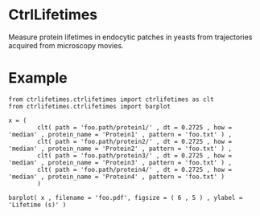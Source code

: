 # CtrlLifetimes

Measure protein lifetimes in endocytic patches in yeasts from trajectories acquired from microscopy movies.

# Example

	from ctrlifetimes.ctrlifetimes import ctrlifetimes as clt
	from ctrlifetimes.ctrlifetimes import barplot 
	
	x = ( 
			clt( path = 'foo.path/protein1/' , dt = 0.2725 , how = 'median' , protein_name = 'Protein1' , pattern = 'foo.txt' ) ,
			clt( path = 'foo.path/protein2/' , dt = 0.2725 , how = 'median' , protein_name = 'Protein2' , pattern = 'foo.txt' ) ,
			clt( path = 'foo.path/protein3/' , dt = 0.2725 , how = 'median' , protein_name = 'Protein3' , pattern = 'foo.txt' ) ,
			clt( path = 'foo.path/protein4/' , dt = 0.2725 , how = 'median' , protein_name = 'Protein4' , pattern = 'foo.txt' ) 
			)
	
	barplot( x , filename = 'foo.pdf', figsize = ( 6 , 5 ) , ylabel = 'Lifetime (s)' )
